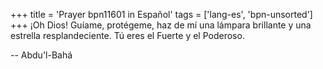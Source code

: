 +++
title = 'Prayer bpn11601 in Español'
tags = ['lang-es', 'bpn-unsorted']
+++
¡Oh Dios! Guíame, protégeme, haz de mí una lámpara brillante y una estrella resplandeciente. Tú eres el Fuerte y el Poderoso.

-- Abdu'l-Bahá
